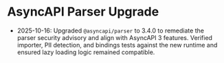 # AsyncAPI Parser Upgrade

- 2025-10-16: Upgraded `@asyncapi/parser` to 3.4.0 to remediate the parser security advisory and align with AsyncAPI 3 features. Verified importer, PII detection, and bindings tests against the new runtime and ensured lazy loading logic remained compatible.
